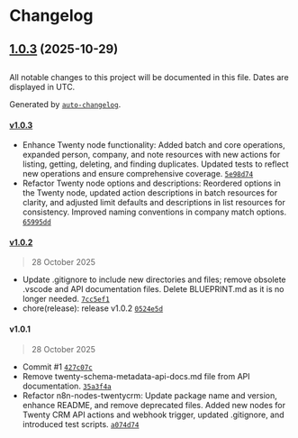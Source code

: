 # Changelog

## [1.0.3](https://github.com/whrit/n8n-nodes-twentycrm/compare/v1.0.2...v1.0.3) (2025-10-29)

##

All notable changes to this project will be documented in this file. Dates are displayed in UTC.

Generated by [`auto-changelog`](https://github.com/CookPete/auto-changelog).

#### [v1.0.3](https://github.com-personal/whrit/n8n-nodes-twentycrm/compare/v1.0.2...v1.0.3)

- Enhance Twenty node functionality: Added batch and core operations, expanded person, company, and note resources with new actions for listing, getting, deleting, and finding duplicates. Updated tests to reflect new operations and ensure comprehensive coverage. [`5e98d74`](https://github.com-personal/whrit/n8n-nodes-twentycrm/commit/5e98d7434557a901b501dd77486f3570d95b88e0)
- Refactor Twenty node options and descriptions: Reordered options in the Twenty node, updated action descriptions in batch resources for clarity, and adjusted limit defaults and descriptions in list resources for consistency. Improved naming conventions in company match options. [`65995dd`](https://github.com-personal/whrit/n8n-nodes-twentycrm/commit/65995ddeedc62a4a91103aa87463ad6227f8f586)

#### [v1.0.2](https://github.com-personal/whrit/n8n-nodes-twentycrm/compare/v1.0.1...v1.0.2)

> 28 October 2025

- Update .gitignore to include new directories and files; remove obsolete .vscode and API documentation files. Delete BLUEPRINT.md as it is no longer needed. [`7cc5ef1`](https://github.com-personal/whrit/n8n-nodes-twentycrm/commit/7cc5ef1bc7d657c772e3408e8702c28c4381e2c3)
- chore(release): release v1.0.2 [`0524e5d`](https://github.com-personal/whrit/n8n-nodes-twentycrm/commit/0524e5d61f6085d7fe28751d66992c27e0186253)

#### v1.0.1

> 28 October 2025

- Commit #1 [`427c07c`](https://github.com-personal/whrit/n8n-nodes-twentycrm/commit/427c07cccc43a38efa427baa103151e4361eab11)
- Remove twenty-schema-metadata-api-docs.md file from API documentation. [`35a3f4a`](https://github.com-personal/whrit/n8n-nodes-twentycrm/commit/35a3f4a1e5096cf3245f8079c41475894c42e4e0)
- Refactor n8n-nodes-twentycrm: Update package name and version, enhance README, and remove deprecated files. Added new nodes for Twenty CRM API actions and webhook trigger, updated .gitignore, and introduced test scripts. [`a074d74`](https://github.com-personal/whrit/n8n-nodes-twentycrm/commit/a074d74b3074d9e0dff97d1bfe5afab2dcf28d7c)
